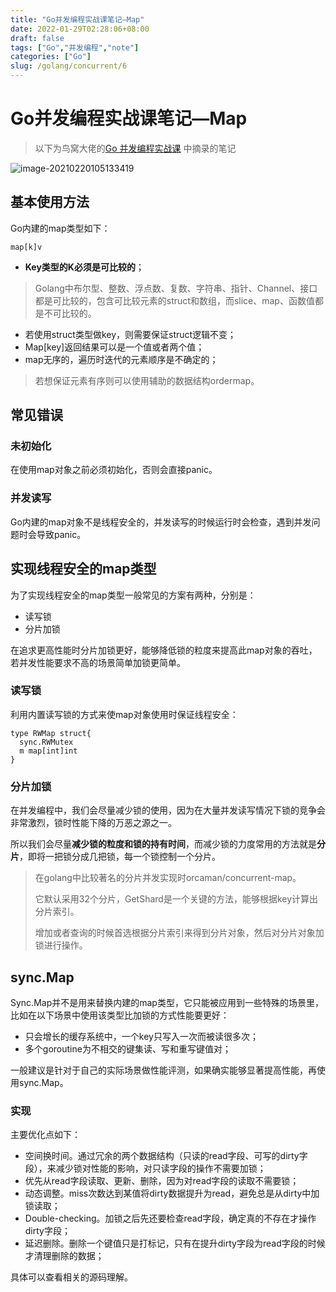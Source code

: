 ```yaml
---
title: "Go并发编程实战课笔记—Map"
date: 2022-01-29T02:28:06+08:00
draft: false
tags: ["Go","并发编程","note"]
categories: ["Go"]
slug: /golang/concurrent/6
---
```


# Go并发编程实战课笔记—Map

> 以下为鸟窝大佬的[Go 并发编程实战课](https://time.geekbang.org/column/intro/100061801) 中摘录的笔记



![image-20210220105133419](https://img.zhengyua.cn/20210220105139.png)



## 基本使用方法

Go内建的map类型如下：

```golang
map[k]v
```

- **Key类型的K必须是可比较的**；

> Golang中布尔型、整数、浮点数、复数、字符串、指针、Channel、接口都是可比较的，包含可比较元素的struct和数组，而slice、map、函数值都是不可比较的。

- 若使用struct类型做key，则需要保证struct逻辑不变；
- Map[key]返回结果可以是一个值或者两个值；
- map无序的，遍历时迭代的元素顺序是不确定的；

> 若想保证元素有序则可以使用辅助的数据结构ordermap。

## 常见错误

### 未初始化

在使用map对象之前必须初始化，否则会直接panic。

### 并发读写

Go内建的map对象不是线程安全的，并发读写的时候运行时会检查，遇到并发问题时会导致panic。

## 实现线程安全的map类型

为了实现线程安全的map类型一般常见的方案有两种，分别是：

- 读写锁
- 分片加锁

在追求更高性能时分片加锁更好，能够降低锁的粒度来提高此map对象的吞吐，若并发性能要求不高的场景简单加锁更简单。

### 读写锁

利用内置读写锁的方式来使map对象使用时保证线程安全：

```golang
type RWMap struct{
  sync.RWMutex
  m map[int]int
}
```

### 分片加锁

在并发编程中，我们会尽量减少锁的使用，因为在大量并发读写情况下锁的竞争会非常激烈，锁时性能下降的万恶之源之一。

所以我们会尽量**减少锁的粒度和锁的持有时间**，而减少锁的力度常用的方法就是**分片**，即将一把锁分成几把锁，每一个锁控制一个分片。

> 在golang中比较著名的分片并发实现时orcaman/concurrent-map。
>
> 它默认采用32个分片，GetShard是一个关键的方法，能够根据key计算出分片索引。
>
> 增加或者查询的时候首选根据分片索引来得到分片对象，然后对分片对象加锁进行操作。

## sync.Map

Sync.Map并不是用来替换内建的map类型，它只能被应用到一些特殊的场景里，比如在以下场景中使用该类型比加锁的方式性能要更好：

- 只会增长的缓存系统中，一个key只写入一次而被读很多次；
- 多个goroutine为不相交的键集读、写和重写键值对；

一般建议是针对于自己的实际场景做性能评测，如果确实能够显著提高性能，再使用sync.Map。

### 实现

主要优化点如下：

- 空间换时间。通过冗余的两个数据结构（只读的read字段、可写的dirty字段），来减少锁对性能的影响，对只读字段的操作不需要加锁；
- 优先从read字段读取、更新、删除，因为对read字段的读取不需要锁；
- 动态调整。miss次数达到某值将dirty数据提升为read，避免总是从dirty中加锁读取；
- Double-checking。加锁之后先还要检查read字段，确定真的不存在才操作dirty字段；
- 延迟删除。删除一个键值只是打标记，只有在提升dirty字段为read字段的时候才清理删除的数据；

具体可以查看相关的源码理解。